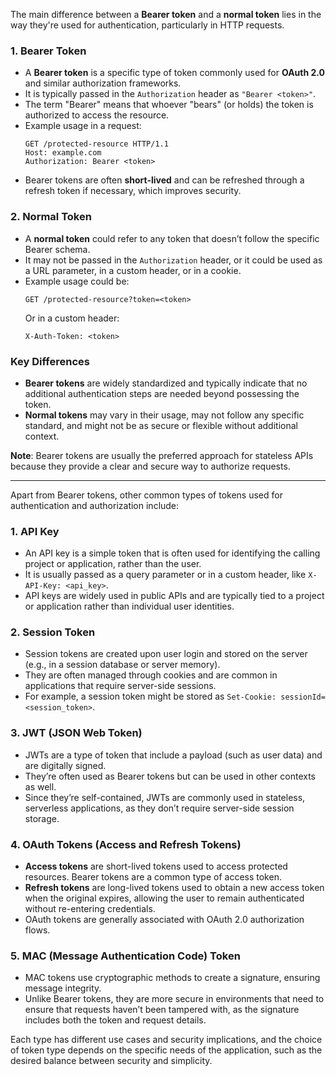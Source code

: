 The main difference between a **Bearer token** and a **normal token** lies in the way they're used for authentication, particularly in HTTP requests.

### 1. Bearer Token
- A **Bearer token** is a specific type of token commonly used for **OAuth 2.0** and similar authorization frameworks.
- It is typically passed in the `Authorization` header as `"Bearer <token>"`.
- The term "Bearer" means that whoever "bears" (or holds) the token is authorized to access the resource.
- Example usage in a request:
  ```http
  GET /protected-resource HTTP/1.1
  Host: example.com
  Authorization: Bearer <token>
  ```
- Bearer tokens are often **short-lived** and can be refreshed through a refresh token if necessary, which improves security.

### 2. Normal Token
- A **normal token** could refer to any token that doesn’t follow the specific Bearer schema.
- It may not be passed in the `Authorization` header, or it could be used as a URL parameter, in a custom header, or in a cookie.
- Example usage could be:
  ```http
  GET /protected-resource?token=<token>
  ```
  Or in a custom header:
  ```http
  X-Auth-Token: <token>
  ```

### Key Differences
- **Bearer tokens** are widely standardized and typically indicate that no additional authentication steps are needed beyond possessing the token.
- **Normal tokens** may vary in their usage, may not follow any specific standard, and might not be as secure or flexible without additional context.

**Note**: Bearer tokens are usually the preferred approach for stateless APIs because they provide a clear and secure way to authorize requests.


---


Apart from Bearer tokens, other common types of tokens used for authentication and authorization include:

### 1. **API Key**
   - An API key is a simple token that is often used for identifying the calling project or application, rather than the user.
   - It is usually passed as a query parameter or in a custom header, like `X-API-Key: <api_key>`.
   - API keys are widely used in public APIs and are typically tied to a project or application rather than individual user identities.
   
### 2. **Session Token**
   - Session tokens are created upon user login and stored on the server (e.g., in a session database or server memory).
   - They are often managed through cookies and are common in applications that require server-side sessions.
   - For example, a session token might be stored as `Set-Cookie: sessionId=<session_token>`.

### 3. **JWT (JSON Web Token)**
   - JWTs are a type of token that include a payload (such as user data) and are digitally signed.
   - They’re often used as Bearer tokens but can be used in other contexts as well.
   - Since they’re self-contained, JWTs are commonly used in stateless, serverless applications, as they don’t require server-side session storage.

### 4. **OAuth Tokens (Access and Refresh Tokens)**
   - **Access tokens** are short-lived tokens used to access protected resources. Bearer tokens are a common type of access token.
   - **Refresh tokens** are long-lived tokens used to obtain a new access token when the original expires, allowing the user to remain authenticated without re-entering credentials.
   - OAuth tokens are generally associated with OAuth 2.0 authorization flows.

### 5. **MAC (Message Authentication Code) Token**
   - MAC tokens use cryptographic methods to create a signature, ensuring message integrity.
   - Unlike Bearer tokens, they are more secure in environments that need to ensure that requests haven’t been tampered with, as the signature includes both the token and request details.

Each type has different use cases and security implications, and the choice of token type depends on the specific needs of the application, such as the desired balance between security and simplicity.